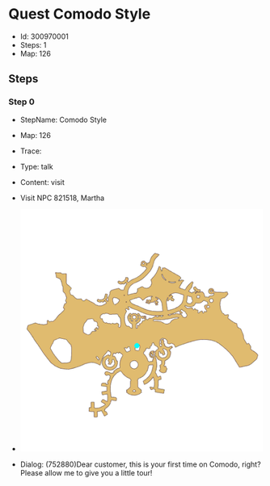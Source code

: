 # Quest Comodo Style

- Id: 300970001
- Steps: 1
- Map: 126

## Steps

### Step 0
- StepName:  Comodo Style
- Map:  126
- Trace:  
- Type:  talk
- Content:  visit
- Visit NPC 821518, Martha

- ![images/300970001_0.png](images/300970001_0.png)
- Dialog: (752880)Dear customer, this is your first time on Comodo, right? Please allow me to give you a little tour!


